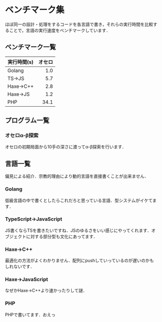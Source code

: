 # ベンチマーク集

ほぼ同一の設計・処理をするコードを各言語で書き，それらの実行時間を比較することで，言語の実行速度をベンチマークしています．

## ベンチマーク一覧

| 実行時間(s) | オセロ |
| --- | ----: |
| Golang | 1.0 |
| TS→JS | 5.7 |
| Haxe→C++ | 2.8 |
| Haxe→JS | 1.2 |
| PHP | 34.1 |


## プログラム一覧
### オセロα-β探索
オセロの初期局面から10手の深さに渡ってα-β探索を行います．

## 言語一覧
偏見による紹介．宗教的理由により動的言語を直接書くことが出来ません．

### Golang
低級言語の中で書くとしたらこれだろと思っている言語．型システムがイケてます．

### TypeScript→JavaScript
JS書くならTSを書きたいですね．JSのゆるさをいい感じにやってくれます．オブジェクトに対する部分型も文化にあってます．

### Haxe→C++
最適化の方法がよくわかりません．配列にpushしていっているのが遅いのかもしれないです．

### Haxe→JavaScript
なぜかHaxe→C++より速かったりして謎．

### PHP
PHPで書いてます．おえっ
